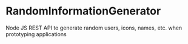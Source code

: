 RandomInformationGenerator
==========================

Node JS REST API to generate random users, icons, names, etc. when prototyping applications
